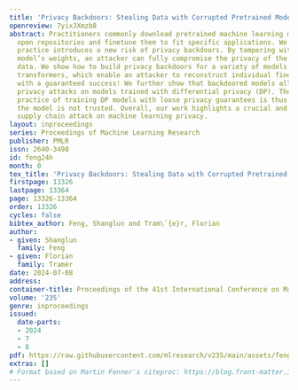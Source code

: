 ```yaml
---
title: 'Privacy Backdoors: Stealing Data with Corrupted Pretrained Models'
openreview: 7yixJXmzb8
abstract: Practitioners commonly download pretrained machine learning models from
  open repositories and finetune them to fit specific applications. We show that this
  practice introduces a new risk of privacy backdoors. By tampering with a pretrained
  model’s weights, an attacker can fully compromise the privacy of the finetuning
  data. We show how to build privacy backdoors for a variety of models, including
  transformers, which enable an attacker to reconstruct individual finetuning samples,
  with a guaranteed success! We further show that backdoored models allow for tight
  privacy attacks on models trained with differential privacy (DP). The common optimistic
  practice of training DP models with loose privacy guarantees is thus insecure if
  the model is not trusted. Overall, our work highlights a crucial and overlooked
  supply chain attack on machine learning privacy.
layout: inproceedings
series: Proceedings of Machine Learning Research
publisher: PMLR
issn: 2640-3498
id: feng24h
month: 0
tex_title: 'Privacy Backdoors: Stealing Data with Corrupted Pretrained Models'
firstpage: 13326
lastpage: 13364
page: 13326-13364
order: 13326
cycles: false
bibtex_author: Feng, Shanglun and Tram\`{e}r, Florian
author:
- given: Shanglun
  family: Feng
- given: Florian
  family: Tramèr
date: 2024-07-08
address:
container-title: Proceedings of the 41st International Conference on Machine Learning
volume: '235'
genre: inproceedings
issued:
  date-parts:
  - 2024
  - 7
  - 8
pdf: https://raw.githubusercontent.com/mlresearch/v235/main/assets/feng24h/feng24h.pdf
extras: []
# Format based on Martin Fenner's citeproc: https://blog.front-matter.io/posts/citeproc-yaml-for-bibliographies/
---
```

